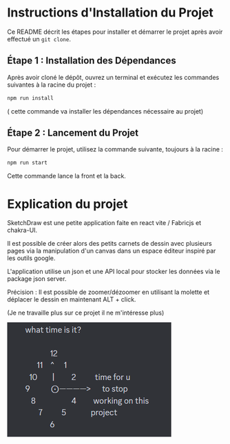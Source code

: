 # Instructions d'Installation du Projet

Ce README décrit les étapes pour installer et démarrer le projet après avoir effectué un `git clone`.



## Étape 1 : Installation des Dépendances

Après avoir cloné le dépôt, ouvrez un terminal et exécutez les commandes suivantes à la racine du projet :

```bash
npm run install
```

( cette commande va installer les dépendances nécessaire au projet)

## Étape 2 : Lancement du Projet

Pour démarrer le projet, utilisez la commande suivante, toujours à la racine :

```bash
npm run start
```
Cette commande lance la front et la back.

# Explication du projet 

SketchDraw est une petite application faite en react vite / Fabricjs et chakra-UI.

Il est possible de créer alors des petits carnets de dessin avec plusieurs pages via la manipulation d'un canvas dans un espace éditeur inspiré par les outils google.


L'application utilise un json et une API local pour stocker les données via le package json server.

Précision  : Il est possible de zoomer/dézoomer en utilisant la molette et déplacer le dessin en maintenant ALT + click.

(Je ne travaille plus sur ce projet il ne m'intéresse plus)

![copypasta]('./../frontend/src/assets/stop.png)


